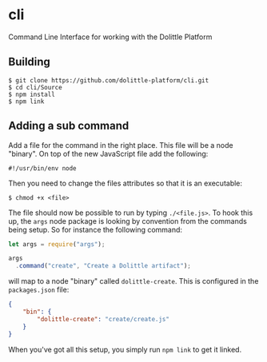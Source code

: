 # cli

Command Line Interface for working with the Dolittle Platform

## Building

```shell
$ git clone https://github.com/dolittle-platform/cli.git
$ cd cli/Source
$ npm install
$ npm link
```

## Adding a sub command

Add a file for the command in the right place. This file will be a node "binary".
On top of the new JavaScript file add the following:

```shell
#!/usr/bin/env node
```

Then you need to change the files attributes so that it is an executable:

```shell
$ chmod +x <file>
```

The file should now be possible to run by typing `./<file.js>`.
To hook this up, the `args` node package is looking by convention from the commands being setup. 
So for instance the following command:

```javascript
let args = require("args");

args
  .command("create", "Create a Dolittle artifact");
```

will map to a node "binary" called `dolittle-create`.
This is configured in the `packages.json` file:

```json
{
    "bin": {
        "dolittle-create": "create/create.js"
    }
}
```

When you've got all this setup, you simply run `npm link` to get it linked.


